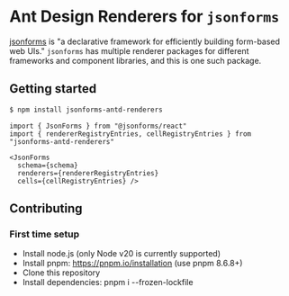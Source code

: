 # Ant Design Renderers for `jsonforms`

[jsonforms](jsonforms.io) is "a declarative framework for efficiently building form-based web UIs." `jsonforms` has multiple renderer packages for different frameworks and component libraries, and this is one such package.

## Getting started

```bash
$ npm install jsonforms-antd-renderers
```

```tsx
import { JsonForms } from "@jsonforms/react"
import { rendererRegistryEntries, cellRegistryEntries } from "jsonforms-antd-renderers"

<JsonForms 
  schema={schema} 
  renderers={rendererRegistryEntries} 
  cells={cellRegistryEntries} />
```

## Contributing

### First time setup

- Install node.js (only Node v20 is currently supported)  
- Install pnpm: https://pnpm.io/installation (use pnpm 8.6.8+)
- Clone this repository
- Install dependencies: pnpm i --frozen-lockfile
